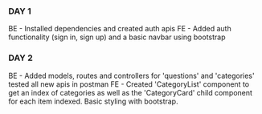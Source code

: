 ### DAY 1
BE - Installed dependencies and created auth apis
FE - Added auth functionality (sign in, sign up) and a basic navbar using bootstrap

### DAY 2
BE - Added models, routes and controllers for 'questions' and 'categories' tested all new apis in postman
FE - Created 'CategoryList' component to get an index of categories as well as the 'CategoryCard' child component for each item indexed. Basic styling with bootstrap.